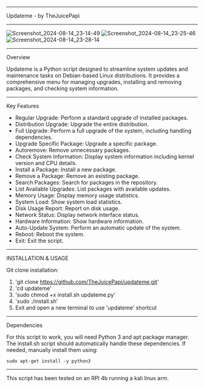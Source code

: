 -------------------------------------------------------------------------------------------------------------------------------------------

 Updateme - by TheJuicePapi

-------------------------------------------------------------------------------------------------------------------------------------------

![Screenshot_2024-08-14_23-14-49](https://github.com/user-attachments/assets/bea28a0d-8dd6-4745-8a25-f39ae75d48a8)
![Screenshot_2024-08-14_23-25-46](https://github.com/user-attachments/assets/68f7d9cc-ae44-4786-9be1-2a4c54919f36)
![Screenshot_2024-08-14_23-28-14](https://github.com/user-attachments/assets/8c03906e-e453-4cb4-a39f-042233a1ec8c)

------------------------------------------------------------------------------------------------------------------------------------------

Overview


Updateme is a Python script designed to streamline system updates and maintenance tasks on Debian-based Linux distributions. It provides a comprehensive menu for managing upgrades, installing and removing packages, and checking system information.

------------------------------------------------------------

Key Features


  *  Regular Upgrade: Perform a standard upgrade of installed packages.
  *  Distribution Upgrade: Upgrade the entire distribution.
  *  Full Upgrade: Perform a full upgrade of the system, including handling dependencies.
  *  Upgrade Specific Package: Upgrade a specific package.
  *  Autoremove: Remove unnecessary packages.
  *  Check System Information: Display system information including kernel version and CPU details.
  *  Install a Package: Install a new package.
  *  Remove a Package: Remove an existing package.
  *  Search Packages: Search for packages in the repository.
  *  List Available Upgrades: List packages with available updates.
  *  Memory Usage: Display memory usage statistics.
  *  System Load: Show system load statistics.
  *  Disk Usage Report: Report on disk usage.
  *  Network Status: Display network interface status.
  *  Hardware Information: Show hardware information.
  *  Auto-Update System: Perform an automatic update of the system.
  *  Reboot: Reboot the system.
  *  Exit: Exit the script.


-------------------------------

INSTALLATION & USAGE


Git clone installation:

1. 'git clone https://github.com/TheJuicePapi/updateme.git'
2. 'cd updateme'
3. 'sudo chmod +x install.sh updateme.py'
4. 'sudo ./install.sh'
5. Exit and open a new terminal to use 'updateme' shortcut

 
-------------------------------

Dependencies


For this script to work, you will need Python 3 and apt package manager. The install.sh script should automatically handle these dependencies. If needed, manually install them using:

    sudo apt-get install -y python3
    
------------------------------

This script has been tested on an RPI 4b running a kali linux arm.
